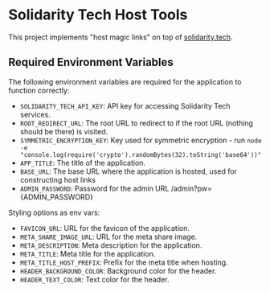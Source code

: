# Solidarity Tech Host Tools

This project implements "host magic links" on top of [solidarity.tech](https://solidarity.tech/).

## Required Environment Variables
The following environment variables are required for the application to function correctly:

- `SOLIDARITY_TECH_API_KEY`: API key for accessing Solidarity Tech services.
- `ROOT_REDIRECT_URL`: The root URL to redirect to if the root URL (nothing should be there) is visited.
- `SYMMETRIC_ENCRYPTION_KEY`: Key used for symmetric encryption - run `node -e "console.log(require('crypto').randomBytes(32).toString('base64'))"`
- `APP_TITLE`: The title of the application.
- `BASE_URL`: The base URL where the application is hosted, used for constructing host links
- `ADMIN_PASSWORD`: Password for the admin URL /admin?pw={ADMIN_PASSWORD}

Styling options as env vars:
- `FAVICON_URL`: URL for the favicon of the application.
- `META_SHARE_IMAGE_URL`: URL for the meta share image.
- `META_DESCRIPTION`: Meta description for the application.
- `META_TITLE`: Meta title for the application.
- `META_TITLE_HOST_PREFIX`: Prefix for the meta title when hosting.
- `HEADER_BACKGROUND_COLOR`: Background color for the header.
- `HEADER_TEXT_COLOR`: Text color for the header.

